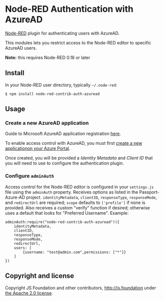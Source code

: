 # Node-RED Authentication with AzureAD

[Node-RED](https://nodered.org) plugin for authenticating users with AzureAD.

This modules lets you restrict access to the Node-RED editor to specific AzureAD
users.

**Note:** this requires Node-RED 0.18 or later


## Install

In your Node-RED user directory, typically `~/.node-red`:

    $ npm install node-red-contrib-auth-azuread

## Usage

### Create a new AzureAD application

Guide to Microsoft AzureAD application registration [here](https://docs.microsoft.com/en-us/azure/active-directory/develop/active-directory-integrating-applications).

To enable access control with AzureAD, you must first [create a new applicationon your Azure Portal](https://portal.azure.com).

Once created, you will be provided a _Identity Metadata_ and _Client ID_ that you will need to use to configure the authentication plugin.

### Configure `adminAuth`

Access control for the Node-RED editor is configured in your `settings.js` file
using the `adminAuth` property. Receives options as listed in the Passport-Azure-AD project. 
`identityMetadata`, `clientID`, `responseType`, `responseMode`, and `redirectUrl` are required; 
`scope` defaults to `['profile']` if none is provided. Also receives a custom "verify" function if desired; 
otherwise uses a default that looks for "Preferred Username". Example:

    adminAuth:require("node-red-contrib-auth-azuread")({
        identityMetadata,
        clientID,
        responseType,
        responseMode,
        redirectUrl,
        users: [
            {username: "test@admin.com",permissions: ["*"]}
        ]
    })

## Copyright and license

Copyright JS Foundation and other contributors, http://js.foundation under [the Apache 2.0 license](LICENSE).
